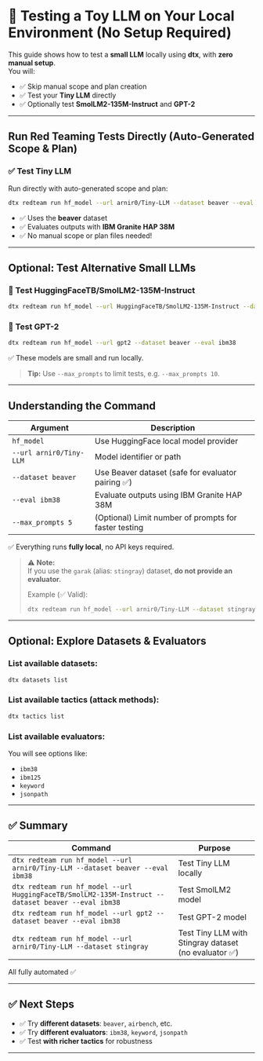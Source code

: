 # **🧩 Testing a Toy LLM on Your Local Environment (No Setup Required)**

This guide shows how to test a **small LLM** locally using **dtx**, with **zero manual setup**.  
You will:
- ✅ Skip manual scope and plan creation
- ✅ Test your **Tiny LLM** directly
- ✅ Optionally test **SmolLM2-135M-Instruct** and **GPT-2**

---

## **Run Red Teaming Tests Directly (Auto-Generated Scope & Plan)**

### ✅ Test Tiny LLM 

Run directly with auto-generated scope and plan:

```bash
dtx redteam run hf_model --url arnir0/Tiny-LLM --dataset beaver --eval ibm38
```

- ✅ Uses the **beaver** dataset
- ✅ Evaluates outputs with **IBM Granite HAP 38M**
- ✅ No manual scope or plan files needed!

---

## **Optional: Test Alternative Small LLMs**

### 🚀 Test HuggingFaceTB/SmolLM2-135M-Instruct  

```bash
dtx redteam run hf_model --url HuggingFaceTB/SmolLM2-135M-Instruct --dataset beaver --eval ibm38
```

### 🚀 Test GPT-2  

```bash
dtx redteam run hf_model --url gpt2 --dataset beaver --eval ibm38
```

✅ These models are small and run locally.

> **Tip:** Use `--max_prompts` to limit tests, e.g. `--max_prompts 10`.

---

## **Understanding the Command**

| Argument | Description |
|-----------|-------------|
| `hf_model` | Use HuggingFace local model provider |
| `--url arnir0/Tiny-LLM` | Model identifier or path |
| `--dataset beaver` | Use Beaver dataset (safe for evaluator pairing ✅) |
| `--eval ibm38` | Evaluate outputs using IBM Granite HAP 38M |
| `--max_prompts 5` | (Optional) Limit number of prompts for faster testing |

✅ Everything runs **fully local**, no API keys required.

> ⚠️ **Note:**  
> If you use the `garak` (alias: `stingray`) dataset, **do not provide an evaluator.**
>
> Example (✅ Valid):
> ```bash
> dtx redteam run hf_model --url arnir0/Tiny-LLM --dataset stingray
> ```

---

## **Optional: Explore Datasets & Evaluators**

### List available datasets:
```bash
dtx datasets list
```

### List available tactics (attack methods):
```bash
dtx tactics list
```

### List available evaluators:
You will see options like:
- `ibm38`
- `ibm125`
- `keyword`
- `jsonpath`

---

## ✅ Summary

| Command | Purpose |
|---------|----------|
| `dtx redteam run hf_model --url arnir0/Tiny-LLM --dataset beaver --eval ibm38` | Test Tiny LLM locally |
| `dtx redteam run hf_model --url HuggingFaceTB/SmolLM2-135M-Instruct --dataset beaver --eval ibm38` | Test SmolLM2 model |
| `dtx redteam run hf_model --url gpt2 --dataset beaver --eval ibm38` | Test GPT-2 model |
| `dtx redteam run hf_model --url arnir0/Tiny-LLM --dataset stingray` | Test Tiny LLM with Stingray dataset (no evaluator ✅) |

All fully automated ✅

---

## ✅ Next Steps

- ✅ Try **different datasets**: `beaver`, `airbench`, etc.
- ✅ Try **different evaluators**: `ibm38`, `keyword`, `jsonpath`
- ✅ Test **with richer tactics** for robustness

---